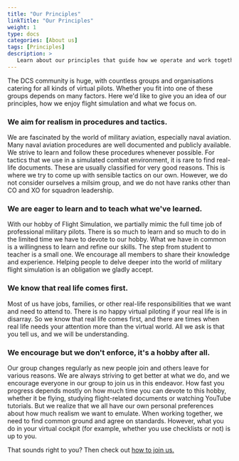 ```yaml
---
title: "Our Principles"
linkTitle: "Our Principles"
weight: 1
type: docs
categories: [About us]
tags: [Principles]
description: >
   Learn about our principles that guide how we operate and work together
---
```


The DCS community is huge, with countless groups and organisations catering for all kinds of virtual pilots. Whether you fit into one of these groups depends on many factors. Here we'd like to give you an idea of our principles, how we enjoy flight simulation and what we focus on.  

### We aim for realism in procedures and tactics.
We are fascinated by the world of military aviation, especially naval aviation. Many naval aviation procedures are well documented and publicly available. We strive to learn and follow these procedures whenever possible. For tactics that we use in a simulated combat environment, it is rare to find real-life documents. These are usually classified for very good reasons. This is where we try to come up with sensible tactics on our own. However, we do not consider ourselves a milsim group, and we do not have ranks other than CO and XO for squadron leadership.

### We are eager to learn and to teach what we've learned.
With our hobby of Flight Simulation, we partially mimic the full time job of professional military pilots. There is so much to learn and so much to do in the limited time we have to devote to our hobby. What we have in common is a willingness to learn and refine our skills. The step from student to teacher is a small one. We encourage all members to share their knowledge and experience. Helping people to delve deeper into the world of military flight simulation is an obligation we gladly accept.

### We know that real life comes first.
Most of us have jobs, families, or other real-life responsibilities that we want and need to attend to. There is no happy virtual piloting if your real life is in disarray. So we know that real life comes first, and there are times when real life needs your attention more than the virtual world. All we ask is that you tell us, and we will be understanding.

### We encourage but we don't enforce, it's a hobby after all.
Our group changes regularly as new people join and others leave for various reasons. We are always striving to get better at what we do, and we encourage everyone in our group to join us in this endeavor. How fast you progress depends mostly on how much time you can devote to this hobby, whether it be flying, studying flight-related documents or watching YouTube tutorials. But we realize that we all have our own personal preferences about how much realism we want to emulate. When working together, we need to find common ground and agree on standards.  However, what you do in your virtual cockpit (for example, whether you use checklists or not) is up to you.


That sounds right to you? Then check out [how to join us.](/operations/joining-vnao/)


